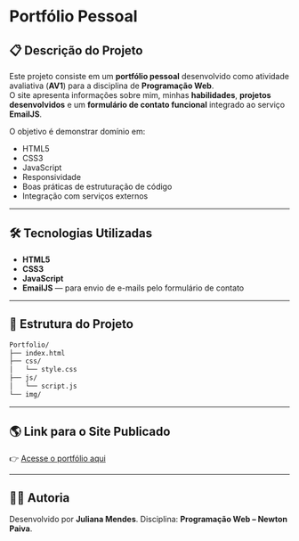 # Portfólio Pessoal

## 📋 Descrição do Projeto

Este projeto consiste em um **portfólio pessoal** desenvolvido como atividade avaliativa (**AV1**) para a disciplina de **Programação Web**.  
O site apresenta informações sobre mim, minhas **habilidades**, **projetos desenvolvidos** e um **formulário de contato funcional** integrado ao serviço **EmailJS**.

O objetivo é demonstrar domínio em:

- HTML5
- CSS3
- JavaScript
- Responsividade
- Boas práticas de estruturação de código
- Integração com serviços externos

---

## 🛠️ Tecnologias Utilizadas

- **HTML5**
- **CSS3**
- **JavaScript**
- **EmailJS** — para envio de e-mails pelo formulário de contato

---

## 📂 Estrutura do Projeto

```bash
Portfolio/
├── index.html
├── css/
│   └── style.css
├── js/
│   └── script.js
└── img/

```

---

## 🌎 Link para o Site Publicado

👉 [Acesse o portfólio aqui]([https://jmendxx.github.io/portfolio]https://jmendxx.github.io/Portfolio/)

---

## 👩‍💻 Autoria

Desenvolvido por **Juliana Mendes**.
Disciplina: **Programação Web – Newton Paiva**.
